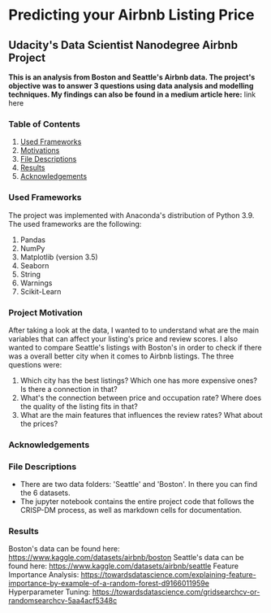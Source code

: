 # Predicting your Airbnb Listing Price
## Udacity's Data Scientist Nanodegree Airbnb Project

**This is an analysis from Boston and Seattle's Airbnb data. The project's objective was to answer 3 questions using data analysis and modelling techniques. My findings can also be found in a medium article here:** link here

### Table of Contents
1. [Used Frameworks](#frameworks)
2. [Motivations](#motivation)
3. [File Descriptions](#files)
4. [Results](#results)
5. [Acknowledgements](#acknowledgements)

### Used Frameworks <a name="frameworks"></a>
The project was implemented with Anaconda's distribution of Python 3.9. The used frameworks are the following:
1. Pandas
2. NumPy
3. Matplotlib (version 3.5)
4. Seaborn
5. String 
6. Warnings
7. Scikit-Learn 

### Project Motivation<a name="motivation"></a>
After taking a look at the data, I wanted to to understand what are the main variables that can affect your listing's price and review scores. I also wanted to compare Seattle's listings with Boston's in order to check if there was a overall better city when it comes to Airbnb listings. The three questions were:

1. Which city has the best listings? Which one has more expensive ones? Is there a connection in that?
2. What's the connection between price and occupation rate? Where does the quality of the listing fits in that?
3. What are the main features that influences the review rates? What about the prices?

### Acknowledgements<a name="acknowledgements"></a>


### File Descriptions<a name='files'></a>

- There are two data folders: 'Seattle' and 'Boston'. In there you can find the 6 datasets. 
- The jupyter notebook contains the entire project code that follows the CRISP-DM process, as well as markdown cells for documentation. 

### Results<a name="results"></a>

Boston's data can be found here: https://www.kaggle.com/datasets/airbnb/boston 
Seattle's data can be found here: https://www.kaggle.com/datasets/airbnb/seattle
Feature Importance Analysis: https://towardsdatascience.com/explaining-feature-importance-by-example-of-a-random-forest-d9166011959e
Hyperparameter Tuning: https://towardsdatascience.com/gridsearchcv-or-randomsearchcv-5aa4acf5348c



